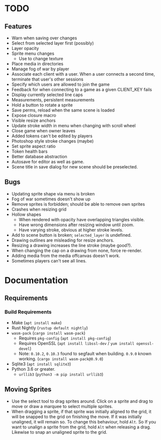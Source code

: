 # TODO

## Features
* Warn when saving over changes
* Select from selected layer first (possibly)
* Layer opacity
* Sprite menu changes
    * Use to change texture
* Place media in directories
* Manage fog of war by player
* Associate each client with a user. When a user connects a second time,
    terminate that user's other sessions
* Specify which users are allowed to join the game
* Feedback for when connecting to a game as a given CLIENT_KEY fails
* Display currently selected line caps
* Measurements, persistent measurements
* Hold a button to rotate a sprite
* Save perms, reload when the same scene is loaded
* Expose closure macro
* Visible resize anchors
* Update stroke width in menu when changing with scroll wheel
* Close game when owner leaves
* Added tokens can't be edited by players
* Photoshop style stroke changes (maybe)
* Set sprite aspect ratio
* Token health bars
* Better database abstraction
* Autosave for editor as well as game.
* Scene title in save dialog for new scene should be preselected.

## Bugs
* Updating sprite shape via menu is broken
* Fog of war sometimes doesn't show up
* Remove sprites is forbidden; should be able to remove own sprites
* Crashes when resizing grid
* Hollow shapes
    * When rendered with opacity have overlapping triangles visible.
    * Have wrong dimensions after resizing window until zoom.
    * Have varying stroke, obvious at higher stroke levels.
* Add to scene button is broken; `selected_layer` is undefined.
* Drawing outlines are misleading for resize anchors.
* Resizing a drawing increases the line stroke (maybe good?).
* When changing the cap on a drawing from none, force re-render.
* Adding media from the media offcanvas doesn't work.
* Sometimes players can't see all lines.

# Documentation

## Requirements

### Build Requirements

* Make (`apt install make`)
* Rust Nightly (`rustup default nightly`)
* `wasm-pack` (`cargo install wasm-pack`)
    * Requires `pkg-config` (`apt install pkg-config`)
    * Requires OpenSSL (`apt install libssl-dev` / `yum install openssl-devel`)
    * Note: `0.10.2`, `0.10.3` found to segfault when building. `0.9.0` known
        working. (`cargo install wasm-pack@0.9.0`)
* Sqlite3 (`apt install sqlite3`)
* Python 3.6 or greater.
    * `urllib3` (`python3 -m pip install urllib3`)

## Moving Sprites

* Use the select tool to drag sprites around. Click on a sprite and drag to
    move or draw a marquee to select multiple sprites.
* When dragging a sprite, if that sprite was initially aligned to the grid, it
    will be snapped to the grid on finishing the move. If it was initially
    unaligned, it will remain so. To change this behaviour, hold `Alt`. So If
    you want to unalign a sprite from the grid, hold `Alt` when releasing a
    drag. Likewise to snap an unaligned sprite to the grid. 
